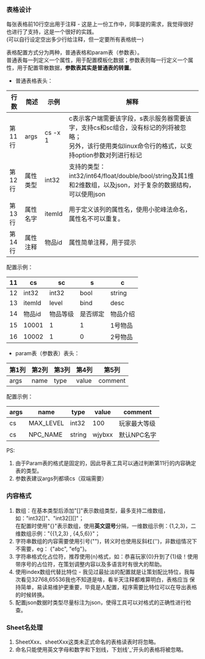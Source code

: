 ### 表格设计

每张表格前10行空出用于注释 - 这是上一份工作中，同事提的需求，我觉得很好也进行了支持，这是一个很好的实践。  
(可以自行设定空出多少行给注释，但一定要所有表格统一)

表格配置方式分为两种，普通表格和param表（参数表）。  
普通表每一列定义一个属性，用于配置模板化数据；参数表则每一行定义一个属性，用于配置零散数据，**参数表其实是普通表的转置**。

+ 普通表格表头：

| 行数   | 简述   | 示例      | 解释                                                                                      | 
|------|------|---------|-----------------------------------------------------------------------------------------|  
| 第11行 | args | cs -x 1 | c表示客户端需要该字段，s表示服务器需要该字，支持cs和sc组合，没有标记的列将被忽略；<br/>另外，该行使用类似linux命令行的格式，以支持option参数对列进行标记 | 
| 第12行 | 属性类型 | int32   | 支持的类型：int32/int64/float/double/bool/string及其1维和2维数组，以及json，对于复杂的数据结构，可以使用json           |
| 第13行 | 属性名字 | itemId  | 用于定义该列的属性名，使用小驼峰法命名，属性名不可以重复。                                                           |
| 第14行 | 属性注释 | 物品id    | 属性简单注释，用于提示                                                                             |

配置示例：

| 11 | cs     | sc    | s    | c      |
|----|--------|-------|------|--------|
| 12 | int32  | int32 | bool | string |
| 13 | itemId | level | bind | desc   |
| 14 | 物品id   | 物品等级  | 是否绑定 | 物品介绍   |
| 15 | 10001  | 1     | 1    | 1号物品   |
| 16 | 10002  | 1     | 0    | 2号物品   |

+ param表（参数表）表头：

| 第1列  | 第2列  | 第3列  | 第4列   | 第5列     |  
|------|------|------|-------|---------|
| args | name | type | value | comment |  

配置示例：

| args | name      | type   | value  | comment |  
|------|-----------|--------|--------|---------|
| cs   | MAX_LEVEL | int32  | 100    | 玩家最大等级  |
| cs   | NPC_NAME  | string | wjybxx | 默认NPC名字 |

PS:

1. 由于Param表的格式是固定的，因此导表工具可以通过判断第11行的内容确定表的类型。
2. 参数表建议args列都填cs（双端需要）

### 内容格式

1. 数组：在基本类型后添加"[]"表示数组类型，最多支持二维数组，如："int32[]"、"int32[][]"；  
   在配置时使用"{}"表示数组，使用**英文逗号**分隔，一维数组示例：{1,2,3}，二维数组示例："{{1,2,3} , {4,5,6}}"；
2. 字符串数组的内容需要使用引号("")，转义时也使用反斜杠('\')，非数组情况下不需要，eg： {"abc", "efg"}。
3. 字符串格式化占位符，推荐使用{n}格式，如：恭喜玩家{0}升到了{1}级！使用带序号的占位符，在策划调整内容以及多语言时有很大的帮助。
4. 使用index数组代替比特位 - 我见过最扯淡的配置就是让策划配比特位，我每次看见32768,65536我也不知道是啥，看半天注释都难算明白，表格应当
   保持简单，易读易维护更重要，毕竟是人配置，程序需要比特位可以在导出表格的时候转换。
5. 配置json数据时类型尽量标注为json，使得工具可以对格式的正确性进行检查。

### Sheet名处理

1. SheetXxx、sheetXxx这类未正式命名的表格读表时将忽略。
2. 命名只能使用英文字母和数字和下划线，下划线'_'开头的表格将被忽略。